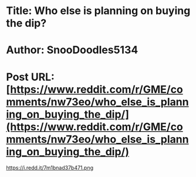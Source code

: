 # Title: Who else is planning on buying the dip?
# Author: SnooDoodles5134
# Post URL: [https://www.reddit.com/r/GME/comments/nw73eo/who_else_is_planning_on_buying_the_dip/](https://www.reddit.com/r/GME/comments/nw73eo/who_else_is_planning_on_buying_the_dip/)


https://i.redd.it/7m1bnad37b471.png
